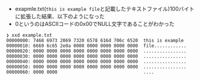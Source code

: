 - exapmle.txt(`this is example file`と記載したテキストファイル)100バイトに拡張した結果、以下のようになった
- 0というのはASCIIコードの0x00でNULL文字であることがわかった

```
❯ xxd example.txt
00000000: 7468 6973 2069 7320 6578 616d 706c 6520  this is example
00000010: 6669 6c65 2e0a 0000 0000 0000 0000 0000  file............
00000020: 0000 0000 0000 0000 0000 0000 0000 0000  ................
00000030: 0000 0000 0000 0000 0000 0000 0000 0000  ................
00000040: 0000 0000 0000 0000 0000 0000 0000 0000  ................
00000050: 0000 0000 0000 0000 0000 0000 0000 0000  ................
00000060: 0000 0000                                ....
```

